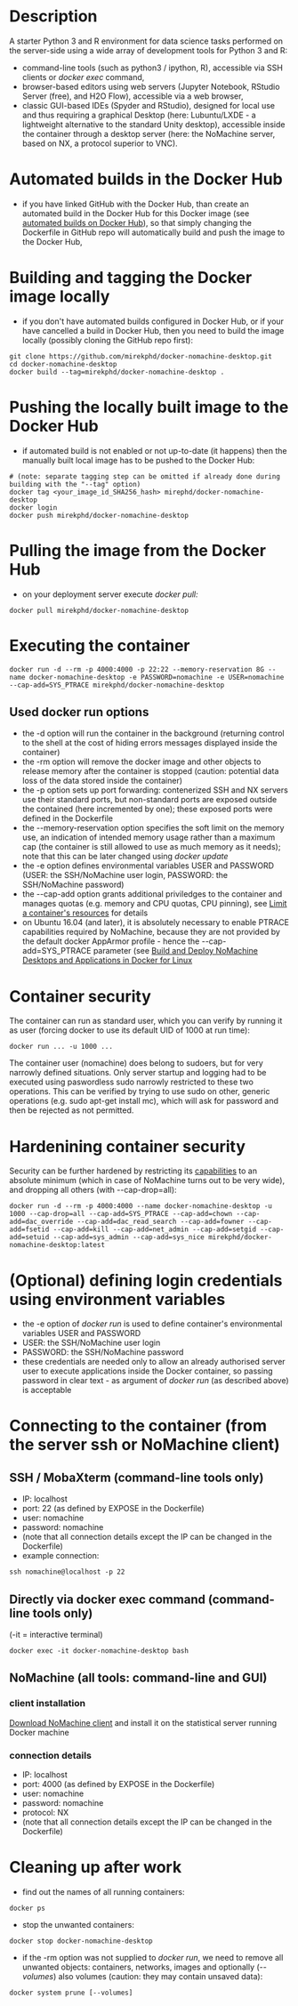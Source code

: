 # Description
A starter Python 3 and R environment for data science tasks performed on the server-side using a wide array of development tools for Python 3 and R: 
- command-line tools (such as python3 / ipython, R), accessible via SSH clients or _docker exec_ command,
- browser-based editors using web servers (Jupyter Notebook, RStudio Server (free), and H2O Flow), accessible via a web browser,
- classic GUI-based IDEs (Spyder and RStudio), designed for local use and thus requiring a graphical Desktop (here: Lubuntu/LXDE - a lightweight alternative to the standard Unity desktop), accessible inside the container through a desktop server (here: the NoMachine server, based on NX, a protocol superior to VNC).


# Automated builds in the Docker Hub

- if you have linked GitHub with the Docker Hub, than create an automated build in the Docker Hub for this Docker image (see [automated builds on Docker Hub](https://docs.docker.com/docker-hub/builds/)), so that simply changing the Dockerfile in GitHub repo will automatically build and push the image to the Docker Hub,

# Building and tagging the Docker image locally
- if you don't have automated builds configured in Docker Hub, or if your have cancelled a build in Docker Hub, then you need to build the image locally (possibly cloning the GitHub repo first):
```
git clone https://github.com/mirekphd/docker-nomachine-desktop.git
cd docker-nomachine-desktop
docker build --tag=mirekphd/docker-nomachine-desktop .
```

# Pushing the locally built image to the Docker Hub
- if automated build is not enabled or not up-to-date (it happens) then the manually built local image has to be pushed to the Docker Hub:
```
# (note: separate tagging step can be omitted if already done during building with the "--tag" option)
docker tag <your_image_id_SHA256_hash> mirephd/docker-nomachine-desktop
docker login
docker push mirekphd/docker-nomachine-desktop
```

# Pulling the image from the Docker Hub
- on your deployment server execute _docker pull:_
```
docker pull mirekphd/docker-nomachine-desktop
```

# Executing the container
```
docker run -d --rm -p 4000:4000 -p 22:22 --memory-reservation 8G --name docker-nomachine-desktop -e PASSWORD=nomachine -e USER=nomachine --cap-add=SYS_PTRACE mirekphd/docker-nomachine-desktop
```
## Used docker run options
- the -d option will run the container in the background (returning control to the shell at the cost of hiding errors messages displayed inside the container)
- the -rm option will remove the docker image and other objects to release memory after the container is stopped (caution: potential data loss of the data stored inside the container)
- the -p option sets up port forwarding: contenerized SSH and NX servers use their standard ports, but non-standard ports are exposed outside the contained (here incremented by one); these exposed ports were defined in the Dockerfile
- the --memory-reservation option specifies the soft limit on the memory use, an indication of intended memory usage rather than a maximum cap (the container is still allowed to use as much memory as it needs); note that this can be later changed using _docker update_
- the -e option defines environmental variables USER and PASSWORD (USER: the SSH/NoMachine user login, PASSWORD: the SSH/NoMachine password)
- the --cap-add option grants additional priviledges to the container and manages quotas (e.g. memory and CPU quotas, CPU pinning), see [Limit a container's resources](https://docs.docker.com/config/containers/resource_constraints/) for details
- on Ubuntu 16.04 (and later), it is absolutely necessary to enable PTRACE capabilities required by NoMachine, because they are not provided by the default docker AppArmor profile - hence the --cap-add=SYS_PTRACE parameter (see [Build and Deploy NoMachine Desktops and Applications in Docker for Linux](https://www.nomachine.com/DT08M00100&dn=docker)

# Container security
The container can run as standard user, which you can verify by running it as user (forcing docker to use its default UID of 1000 at run time):
```
docker run ... -u 1000 ...
```
The container user (nomachine) does belong to sudoers, but for very narrowly defined situations. Only server startup and logging had to be executed using paswordless sudo narrowly restricted to these two operations. This can be verified by trying to use sudo on other, generic operations (e.g. sudo apt-get install mc), which will ask for password and then be rejected as not permitted.

# Hardenining container security
Security can be further hardened by restricting its [capabilities](http://man7.org/linux/man-pages/man7/capabilities.7.html) to an absolute minimum (which in case of NoMachine turns out to be very wide), and dropping all others (with --cap-drop=all):
```
docker run -d --rm -p 4000:4000 --name docker-nomachine-desktop -u 1000 --cap-drop=all --cap-add=SYS_PTRACE --cap-add=chown --cap-add=dac_override --cap-add=dac_read_search --cap-add=fowner --cap-add=fsetid --cap-add=kill --cap-add=net_admin --cap-add=setgid --cap-add=setuid --cap-add=sys_admin --cap-add=sys_nice mirekphd/docker-nomachine-desktop:latest

```

# (Optional) defining login credentials using environment variables
- the -e option of _docker run_ is used to define container's environmental variables USER and PASSWORD 
- USER: the SSH/NoMachine user login
- PASSWORD: the SSH/NoMachine password
- these credentials are needed only to allow an already authorised server user to execute applications inside the Docker container, so passing password in clear text - as argument of _docker run_ (as described above) is acceptable

# Connecting to the container (from the server ssh or NoMachine client)

## SSH / MobaXterm (command-line tools only)
- IP: localhost
- port: 22 (as defined by EXPOSE in the Dockerfile)
- user: nomachine 
- password: nomachine
- (note that all connection details except the IP can be changed in the Dockerfile)
- example connection:
```
ssh nomachine@localhost -p 22	
```

## Directly via docker exec command (command-line tools only)
(-it = interactive terminal)
```
docker exec -it docker-nomachine-desktop bash
```

## NoMachine (all tools: command-line and GUI)

### client installation
[Download NoMachine client](https://www.nomachine.com/download) and install it on the statistical server running Docker machine

### connection details
- IP: localhost
- port: 4000 (as defined by EXPOSE in the Dockerfile)
- user: nomachine
- password: nomachine
- protocol: NX
- (note that all connection details except the IP can be changed in the Dockerfile)


# Cleaning up after work

- find out the names of all running containers:
```
docker ps
```
- stop the unwanted containers:
```
docker stop docker-nomachine-desktop
```
- if the -rm option was not supplied to _docker run_, we need to remove all unwanted objects: containers, networks, images and optionally (_--volumes_) also volumes (caution: they may contain unsaved data):
```
docker system prune [--volumes]
```




